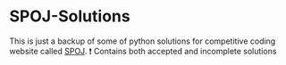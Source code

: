 # SPOJ-Solutions
This is just a backup of some of python solutions for competitive coding website called [SPOJ](http://spoj.com).
:heavy_exclamation_mark: Contains both accepted and incomplete solutions 

